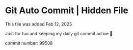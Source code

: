 # Git Auto Commit | Hidden File

This file was added Feb 12, 2025

Just for fun and keeping my daily git commit active 🤪

commit number: 99508
